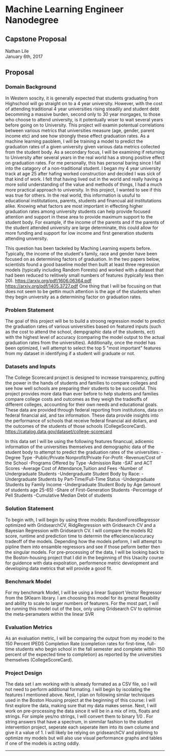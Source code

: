 # Machine Learning Engineer Nanodegree
## Capstone Proposal
Nathan Lile  
January 6th, 2017

## Proposal

### Domain Background

In Western soscity, it is generally expected that students graduating from Highschool will go straight on to a 4 year university. However, with the cost of attending traditional 4 year universities rising steadily and student debt becomming a massive burden, second only to 30 year morgages, to those who choose to attend university, is it potentually wiser to wait several years before going on to University. This project will examin potentual correlations between various metrics that universities measure (age, gender, parent income etc) and see how strongly these effect graduation rates. As a machine learning paoblem, I will be training a model to predict the graduation rates of a given university given various data metrics collected from the student body. As a secondary focus, I will be examining if returning to University after several years in the real world has a strong positive effect on graduation rates. For me personally, this has personal baring since I fall into the catagory of a non-traditional student. I began my 4 year university track at age 25 after hafing worked construction and decided I was sick of that kind of work. I felt that having lived out in the world and really having a more solid understanding of the value and methods of things, I had a much more practical approach to university. In this project, I wanted to see if this was true for others. In the real world, this information is usuful to educational institutations, parents, students and financual aid institutations alike. Knowing what factors are most important in effecting higher graduation rates among university students can help provide focused attention and support in these area to provide maximum support to the student body. For example, if the income of the parents and if the parents of the student attended university are large determinate, this could allow for more funding and support for low income and first generation students attending university. 

This question has been tackeled by Maching Learning experts before. Typically, the income of the student's family, race and gender have been focused on as determining factors of graduation. In the two papers below, scientists found a good baseline model then built at least three regression models (typically including Random Forests) and worked with a dataset that had been reduced to relitively small numbers of features (typically less then 20). 
https://arxiv.org/pdf/1606.06364.pdf
https://arxiv.org/pdf/1405.3727.pdf
One thing that I will be focusing on that does not seem to be gettin much attention is the age of the students when they begin university as a determining factor on graduation rates.


### Problem Statement

The goal of this project will be to build a stroong regression model to predict the graduation rates of various universities based on featured inputs (such as the cost to attend the school, dempgraphic data of the students, ect) with the highest level of accuracy (comparing the model output to the actual graduation rates from the universities). Additionally, once the model has been optimized, I will attempt to select the top 5 "most important" features from my dataset in identifying if a student will graduate or not. 


### Datasets and Inputs

The College Scorecard project is designed to increase transparency, putting the power in the hands of
students and families to compare colleges and see how well schools are preparing their students to be
successful. This project provides more data than ever before to help students and families compare
college costs and outcomes as they weigh the tradeoffs of different colleges, accounting for their own
needs and educational goals.
These data are provided through federal reporting from institutions, data on federal financial aid, and
tax information. These data provide insights into the performance of schools that receive federal
financial aid dollars, and the outcomes of the students of those schools (CollegeScoreCard).
https://catalog.data.gov/dataset/college-scorecard

In this data set I will be using the following features financual, adicemic information of the universities themselves and demographic data of the student body to attempt to predict the graduation rates of the universities:
-Degree Type
-Public/Private Nonprofit/Private For-Profit
-Revenue/Cost of the School
-Programs Offered by Type
-Admission Rate
-SAT and ACT Scores
-Average Cost of Attendance,Tuition and Fees
-Number of Undergraduate Students
-Undergraduate Student Body by Race:
-Undergraduate Students by Part-Time/Full-Time Status
-Undergraduate Students by Family Income
-Undergraduate Student Body by Age (amount of students age 25-65)
-Share of First-Generation Students
-Percentage of Pell Students
-Cumulative Median Debt of students

### Solution Statement

To begin with, I will begin by using three models: RandomForestRegressor optimized with GridsearchCV, RidgRegression with Gridsearch CV and a Bayesian Regression with Gridsearch CV. I will compare the models R2 score, runtime and prediction time to determin the effecience/accuracy tradeoff of the models. Depending how the models peform, I will attempt to pipline them into ensamble regressors and see if those peform better then the singular models.
For pre-processing of the data, I will be looking back to the Boston-housing project that I did in the beginning of this Usacity course for guidence with data expolration, performence metric development and developing data metrics that will provide a good fit. 


### Benchmark Model

For my benchmark Model, I will be using a linear Support Vector Regressor from the SKlearn library. I am choosing this model for its grneral flexability and ability to scale to larger numbers of featurers. For the most part, I will be running this model out of the box, only using Gridsearch CV to optimise the meta-peramaters within the linear SVR

### Evaluation Metrics

As an evaluation metric, I will be comparing the output from my model to the 150 Percent IPEDS Completion Rate
(completion rates for first-time, full-time students who begin school in the fall semester and complete within 150 percent of the expected time to completion) as reported by the universities themselves (CollegeScoreCard).

### Project Design
The data set I am working with is already formated as a CSV file, so I will not need to perform additional formating. I will begin by iscolating the features I mentioned above. Next, I plan on following similar techniques used in the Boston Housing project at the beginning of this course: I will first explore the data, making sure that my data makes sense. Next, I will work on pre-processing the data since it will be in a mix of ints, floats and strings. For simple yes/no strings, I will convert them to binary 1/0 . For string answers that have a spectrum, in simmilar fashion to the student intervention project, seperate each seperate item into its own colume and give it a value of 1. I will likely be relying on gridsearchCV and piplining to optimize my models but will also use visual performance graphs and tables if one of the models is acting oddly.


-----------
